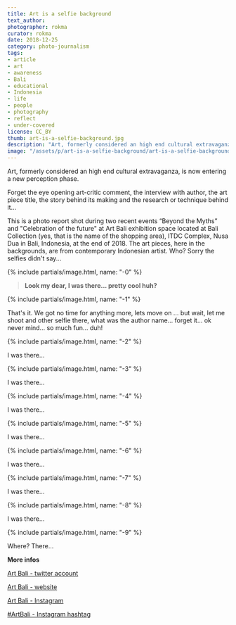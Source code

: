 ```yaml
---
title: Art is a selfie background
text_author:
photographer: rokma
curator: rokma
date: 2018-12-25
category: photo-journalism
tags:
- article
- art
- awareness
- Bali
- educational
- Indonesia
- life
- people
- photography
- reflect
- under-covered
license: CC_BY
thumb: art-is-a-selfie-background.jpg
description: "Art, formerly considered an high end cultural extravaganza, is now entering a new perception phase. Forget the eye opening art-critic comment, the interview with author, the art piece title, just click."
image: "/assets/p/art-is-a-selfie-background/art-is-a-selfie-background-photo-by-rokma.jpg"
---
```


Art, formerly considered an high end cultural extravaganza, is now entering a new perception phase.

Forget the eye opening art-critic comment, the interview with author, the art piece title, the story behind its making and the research or technique behind it...

This is a photo report shot during two recent events “Beyond the Myths” and "Celebration of the future" at Art Bali exhibition space located at Bali Collection (yes, that is the name of the shopping area), ITDC Complex, Nusa Dua  in Bali, Indonesia, at the end of 2018. The art pieces, here in the backgrounds, are from contemporary Indonesian artist. Who? Sorry the selfies didn't say...



{% include partials/image.html, name: "-0" %}

>**Look my dear, I was there... pretty cool huh?**


{% include partials/image.html, name: "-1" %}

That's it. We got no time for anything more, lets move on ... but wait, let me shoot and other selfie there, what was the author name... forget it... ok never mind... so much fun... duh!


{% include partials/image.html, name: "-2" %}


 I was there...

{% include partials/image.html, name: "-3" %}

 I was there...

{% include partials/image.html, name: "-4" %}

 I was there...

{% include partials/image.html, name: "-5" %}

 I was there...

{% include partials/image.html, name: "-6" %}

 I was there...

{% include partials/image.html, name: "-7" %}

 I was there...

{% include partials/image.html, name: "-8" %}

 I was there...

{% include partials/image.html, name: "-9" %}

Where? There...

**More infos**

[Art Bali - twitter account](https://twitter.com/art_bali_id)

[Art Bali - website](http://artbali.co.id)

[Art Bali - Instagram](https://www.instagram.com/art.bali.id/)

[#ArtBali - Instagram hashtag](https://twitter.com/hashtag/ArtBali?src=hash)
